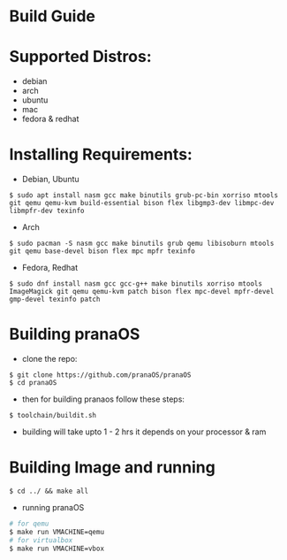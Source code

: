 # Build Guide

# Supported Distros:

- debian
- arch
- ubuntu
- mac
- fedora & redhat

# Installing Requirements:

- Debian, Ubuntu
```
$ sudo apt install nasm gcc make binutils grub-pc-bin xorriso mtools git qemu qemu-kvm build-essential bison flex libgmp3-dev libmpc-dev libmpfr-dev texinfo
```

- Arch
```
$ sudo pacman -S nasm gcc make binutils grub qemu libisoburn mtools git qemu base-devel bison flex mpc mpfr texinfo
```

- Fedora, Redhat
```
$ sudo dnf install nasm gcc gcc-g++ make binutils xorriso mtools ImageMagick git qemu qemu-kvm patch bison flex mpc-devel mpfr-devel gmp-devel texinfo patch 
```

# Building pranaOS

- clone the repo:

```
$ git clone https://github.com/pranaOS/pranaOS
$ cd pranaOS
```

- then for building pranaos follow these steps:

```
$ toolchain/buildit.sh
```
- building will take upto 1 - 2 hrs it depends on your processor & ram


# Building Image and running

```
$ cd ../ && make all
```

- running pranaOS
```sh
# for qemu
$ make run VMACHINE=qemu
# for virtualbox
$ make run VMACHINE=vbox
```
